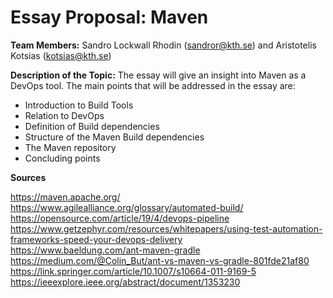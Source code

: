 # Essay Proposal: Maven
**Team Members:** Sandro Lockwall Rhodin (<sandror@kth.se>) and Aristotelis Kotsias (<kotsias@kth.se>)

**Description of the Topic:** 
The essay will give an insight into Maven as a DevOps tool. The main points that will be addressed in the essay are:

* Introduction to Build Tools 
* Relation to DevOps 
* Definition of Build dependencies
* Structure of the Maven Build dependencies
* The Maven repository
* Concluding points

**Sources**

https://maven.apache.org/ <br/>
https://www.agilealliance.org/glossary/automated-build/ <br/>
https://opensource.com/article/19/4/devops-pipeline <br/>
https://www.getzephyr.com/resources/whitepapers/using-test-automation-frameworks-speed-your-devops-delivery <br/>
https://www.baeldung.com/ant-maven-gradle <br/>
https://medium.com/@Colin_But/ant-vs-maven-vs-gradle-801fde21af80 <br/>
https://link.springer.com/article/10.1007/s10664-011-9169-5 <br/>
https://ieeexplore.ieee.org/abstract/document/1353230 <br/>
